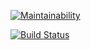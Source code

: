 [![Maintainability](https://api.codeclimate.com/v1/badges/f9bea74710db169be9c3/maintainability)](https://codeclimate.com/github/vitaclear/project-lvl2-s221/maintainability)

[![Build Status](https://travis-ci.org/vitaclear/project-lvl2-s221.svg?branch=master)](https://travis-ci.org/vitaclear/project-lvl2-s221)